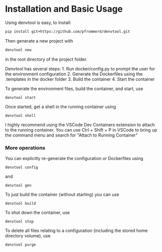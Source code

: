 # Installation and Basic Usage

Using denvtool is easy, to install:
```bash
pip install git+https://github.com/pfrommerd/denvtool.git
```
Then generate a new project with
```bash
denvtool new
```
in the root directory of the project folder.

Denvtool has several steps:
    1. Run docker/config.py to prompt the user for the environment configuration
    2. Generate the Dockerfiles using the .templates in the docker folder
    3. Build the container
    4. Start the container


To generate the environment files, build the container, and start, use
```
denvtool start
```
Once started, get a shell in the running container using
```
denvtool shell
```
I highly recommend using the VSCode Dev Containers extension to attach to the running container.
You can use Ctrl + Shift + P in VSCode to bring up the command menu and search for "Attach to Running Container"

### More operations

You can explicitly re-generate the configuration or Dockerfiles using
```
denvtool config
```
and
```
denvtool gen
```
To just build the container (without starting) you can use
```
denvtool build
```
To shut down the container, use
```
denvtool stop
```
To delete all files relating to a configuration (including the stored home directory volume), use
```
denvtool purge
```
